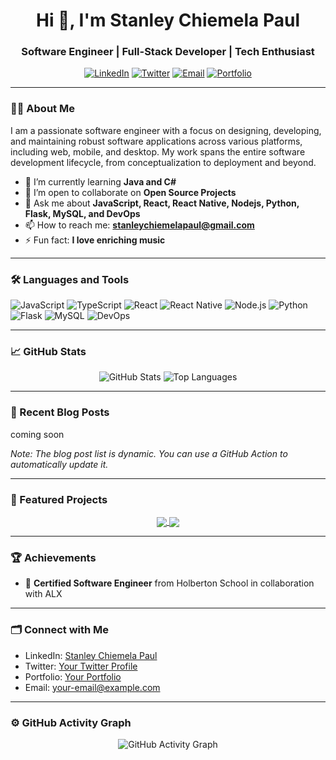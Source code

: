 <h1 align="center">Hi 👋, I'm Stanley Chiemela Paul</h1>
<h3 align="center">Software Engineer | Full-Stack Developer | Tech Enthusiast</h3>

<p align="center">
  <a href="https://www.linkedin.com/in/stanleychiemelapaul/"><img src="https://img.shields.io/badge/LinkedIn-%230077B5.svg?style=for-the-badge&logo=linkedin&logoColor=white" alt="LinkedIn"/></a>
  <a href="https://twitter.com/stanleycpaul"><img src="https://img.shields.io/badge/Twitter-%231DA1F2.svg?style=for-the-badge&logo=Twitter&logoColor=white" alt="Twitter"/></a>
  <a href="mailto:stanleychiemelapaul@gmail.com"><img src="https://img.shields.io/badge/Email-D14836?style=for-the-badge&logo=gmail&logoColor=white" alt="Email"/></a>
  <a href="https://stanleypaul.netlify.app"><img src="https://img.shields.io/badge/Portfolio-%2312100E.svg?style=for-the-badge&logo=github-pages&logoColor=white" alt="Portfolio"/></a>
</p>

---

### 👨‍💻 About Me

I am a passionate software engineer with a focus on designing, developing, and maintaining robust software applications across various platforms, including web, mobile, and desktop. My work spans the entire software development lifecycle, from conceptualization to deployment and beyond.

- 🌱 I’m currently learning **Java and C#**
- 👯 I’m open to collaborate on **Open Source Projects**
- 💬 Ask me about **JavaScript, React, React Native, Nodejs, Python, Flask, MySQL, and DevOps**
- 📫 How to reach me: **stanleychiemelapaul@gmail.com**
- ⚡ Fun fact: **I love enriching music**

---

### 🛠️ Languages and Tools

<p align="left">
  <img src="https://img.shields.io/badge/JavaScript-%23323330.svg?style=for-the-badge&logo=javascript&logoColor=%23F7DF1E" alt="JavaScript"/>
  <img src="https://img.shields.io/badge/TypeScript-%23007ACC.svg?style=for-the-badge&logo=typescript&logoColor=white" alt="TypeScript"/>
  <img src="https://img.shields.io/badge/React-%2320232a.svg?style=for-the-badge&logo=react&logoColor=%2361DAFB" alt="React"/>
  <img src="https://img.shields.io/badge/React_Native-%2320232a.svg?style=for-the-badge&logo=react&logoColor=%2361DAFB" alt="React Native"/>
  <img src="https://img.shields.io/badge/Node.js-%2343853D.svg?style=for-the-badge&logo=node.js&logoColor=white" alt="Node.js"/>
  <img src="https://img.shields.io/badge/Python-%2314354C.svg?style=for-the-badge&logo=python&logoColor=white" alt="Python"/>
  <img src="https://img.shields.io/badge/Flask-%23000.svg?style=for-the-badge&logo=flask&logoColor=white" alt="Flask"/>
  <img src="https://img.shields.io/badge/MySQL-%2300f.svg?style=for-the-badge&logo=mysql&logoColor=white" alt="MySQL"/>
  <img src="https://img.shields.io/badge/DevOps-%23007396.svg?style=for-the-badge&logo=devops&logoColor=white" alt="DevOps"/>
</p>

---

### 📈 GitHub Stats

<p align="center">
  <img src="https://github-readme-stats.vercel.app/api?username=stanleychiemelapaul&show_icons=true&theme=radical" alt="GitHub Stats" />
  <img src="https://github-readme-stats.vercel.app/api/top-langs/?username=stanleychiemelapaul&layout=compact&theme=radical" alt="Top Languages" />
</p>

---

### 📝 Recent Blog Posts

<!-- BLOG-POST-LIST:START -->
coming soon
<!-- BLOG-POST-LIST:END -->

*Note: The blog post list is dynamic. You can use a GitHub Action to automatically update it.*

---

### 💼 Featured Projects

<p align="center">
  <a href="https://github.com/your-repo-link">
    <img align="center" src="https://github-readme-stats.vercel.app/api/pin/?username=stanleychiemelapaul&repo=your-repo-name&theme=radical" />
  </a>
  <a href="https://github.com/your-repo-link">
    <img align="center" src="https://github-readme-stats.vercel.app/api/pin/?username=stanleychiemelapaul&repo=your-repo-name&theme=radical" />
  </a>
  <!-- Add more project links as needed -->
</p>

---

### 🏆 Achievements

- 🏅 **Certified Software Engineer** from Holberton School in collaboration with ALX

---

### 🗂️ Connect with Me

- LinkedIn: [Stanley Chiemela Paul](https://www.linkedin.com/in/stanleychiemelapaul/)
- Twitter: [Your Twitter Profile](https://twitter.com/stanleycpaul)
- Portfolio: [Your Portfolio](https://stanleypaul.netlify.app)
- Email: [your-email@example.com](mailto:your-email@example.com)

---

### ⚙️ GitHub Activity Graph

<p align="center">
  <img src="https://activity-graph.herokuapp.com/graph?username=stanleychiemelapaul&theme=github" alt="GitHub Activity Graph" />
</p>
